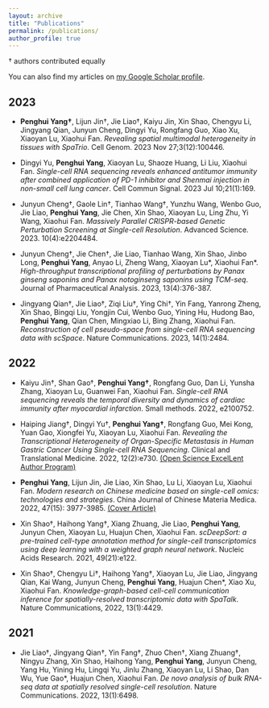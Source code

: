 ```yaml
---
layout: archive
title: "Publications"
permalink: /publications/
author_profile: true
---
```



† authors contributed equally

You can also find my articles on [my Google Scholar profile](https://scholar.google.com/citations?user=XSbOmpsAAAAJ&hl=en).

## 2023
- **Penghui Yang†**, Lijun Jin†, Jie Liao†, Kaiyu Jin, Xin Shao, Chengyu Li, Jingyang Qian, Junyun Cheng, Dingyi Yu, Rongfang Guo, Xiao Xu, Xiaoyan Lu, Xiaohui Fan. *Revealing spatial multimodal heterogeneity in tissues with SpaTrio*. Cell Genom. 2023 Nov 27;3(12):100446.

- Dingyi Yu, **Penghui Yang**, Xiaoyan Lu, Shaoze Huang, Li Liu, Xiaohui Fan. *Single-cell RNA sequencing reveals enhanced antitumor immunity after combined application of PD-1 inhibitor and Shenmai injection in non-small cell lung cancer*. Cell Commun Signal. 2023 Jul 10;21(1):169.

- Junyun Cheng†, Gaole Lin†, Tianhao Wang†, Yunzhu Wang, Wenbo Guo, Jie Liao, **Penghui Yang**, Jie Chen, Xin Shao, Xiaoyan Lu, Ling Zhu, Yi Wang, Xiaohui Fan. *Massively Parallel CRISPR-based Genetic Perturbation Screening at Single-cell Resolution*. Advanced Science. 2023. 10(4):e2204484.

- Junyun Cheng†, Jie Chen†, Jie Liao, Tianhao Wang, Xin Shao, Jinbo Long, **Penghui Yang**, Anyao Li, Zheng Wang, Xiaoyan Lu*, Xiaohui Fan*. *High-throughput transcriptional profiling of perturbations by Panax ginseng saponins and Panax notoginseng saponins using TCM-seq*. Journal of Pharmaceutical Analysis. 2023, 13(4):376-387.

- Jingyang Qian†, Jie Liao†, Ziqi Liu†, Ying Chi†, Yin Fang, Yanrong Zheng, Xin Shao, Bingqi Liu, Yongjin Cui, Wenbo Guo, Yining Hu, Hudong Bao, **Penghui Yang**, Qian Chen, Mingxiao Li, Bing Zhang, Xiaohui Fan. *Reconstruction of cell pseudo-space from single-cell RNA sequencing data with scSpace*. Nature Communications. 2023, 14(1):2484.

## 2022
- Kaiyu Jin†, Shan Gao†, **Penghui Yang†**, Rongfang Guo, Dan Li, Yunsha Zhang, Xiaoyan Lu, Guanwei Fan, Xiaohui Fan. *Single-cell RNA sequencing reveals the temporal diversity and dynamics of cardiac immunity after myocardial infarction*. Small methods. 2022, e2100752.

- Haiping Jiang†, Dingyi Yu†, **Penghui Yang†**, Rongfang Guo, Mei Kong, Yuan Gao, Xiongfei Yu, Xiaoyan Lu, Xiaohui Fan. *Revealing the Transcriptional Heterogeneity of Organ-Specific Metastasis in Human Gastric Cancer Using Single-cell RNA Sequencing*. Clinical and Translational Medicine. 2022, 12(2):e730. <u>(Open Science ExcelLent Author Program)</u>

- **Penghui Yang**, Lijun Jin, Jie Liao, Xin Shao, Lu Li, Xiaoyan Lu, Xiaohui Fan. *Modern research on Chinese medicine based on single-cell omics: technologies and strategies*. China Journal of Chinese Materia Medica. 2022, 47(15): 3977-3985. 
<u>(Cover Article)</u>

- Xin Shao†, Haihong Yang†, Xiang Zhuang, Jie Liao, **Penghui Yang**, Junyun Chen, Xiaoyan Lu, Huajun Chen, Xiaohui Fan. *scDeepSort: a pre-trained cell-type annotation method for single-cell transcriptomics using deep learning with a weighted graph neural network*. Nucleic Acids Research. 2021, 49(21):e122.

- Xin Shao†, Chengyu Li†, Haihong Yang†, Xiaoyan Lu, Jie Liao, Jingyang Qian, Kai Wang, Junyun Cheng, **Penghui Yang**, Huajun Chen*, Xiao Xu, Xiaohui Fan. *Knowledge-graph-based cell-cell communication inference for spatially-resolved transcriptomic data with SpaTalk*. Nature Communications, 2022, 13(1):4429.

## 2021
- Jie Liao†, Jingyang Qian†, Yin Fang†, Zhuo Chen†, Xiang Zhuang†, Ningyu Zhang, Xin Shao, Haihong Yang, **Penghui Yang**, Junyun Cheng, Yang Hu, Yining Hu, Lingqi Yu, Jinlu Zhang, Xiaoyan Lu, Li Shao, Dan Wu, Yue Gao*, Huajun Chen, Xiaohui Fan. *De novo analysis of bulk RNA-seq data at spatially resolved single-cell resolution*. Nature Communications. 2022, 13(1):6498.
